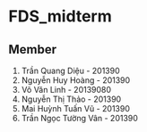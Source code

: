 # FDS_midterm
## Member
1. Trần Quang Diệu - 201390
2. Nguyễn Huy Hoàng - 201390
3. Võ Văn Linh - 20139080
4. Nguyễn Thị Thảo - 201390
5. Mai Huỳnh Tuấn Vũ - 201390 
6. Trần Ngọc Tường Vân - 201390
